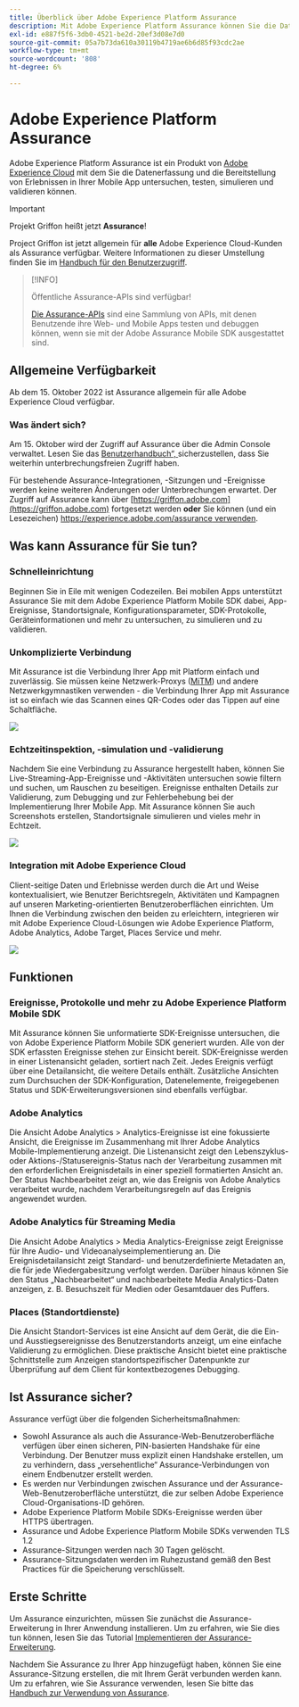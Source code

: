 ```yaml
---
title: Überblick über Adobe Experience Platform Assurance
description: Mit Adobe Experience Platform Assurance können Sie die Datenerfassung und die Bereitstellung von Erlebnissen in Ihren Mobile Apps untersuchen, testen, simulieren und überprüfen.
exl-id: e887f5f6-3db0-4521-be2d-20ef3d08e7d0
source-git-commit: 05a7b73da610a30119b4719ae6b6d85f93cdc2ae
workflow-type: tm+mt
source-wordcount: '808'
ht-degree: 6%

---
```


# Adobe Experience Platform Assurance

Adobe Experience Platform Assurance ist ein Produkt von [Adobe Experience Cloud](https://www.adobe.com/experience-cloud.html) mit dem Sie die Datenerfassung und die Bereitstellung von Erlebnissen in Ihrer Mobile App untersuchen, testen, simulieren und validieren können.

>[!IMPORTANT]
>
> Projekt Griffon heißt jetzt **Assurance**!
>
> Project Griffon ist jetzt allgemein für **alle** Adobe Experience Cloud-Kunden als Assurance verfügbar. Weitere Informationen zu dieser Umstellung finden Sie im [Handbuch für den Benutzerzugriff](./user-access.md).

>[!INFO]
>
>Öffentliche Assurance-APIs sind verfügbar!
>
>[Die Assurance-APIs](https://developer.adobe.com/adobe-assurance-public-apis/) sind eine Sammlung von APIs, mit denen Benutzende ihre Web- und Mobile Apps testen und debuggen können, wenn sie mit der Adobe Assurance Mobile SDK ausgestattet sind.

## Allgemeine Verfügbarkeit

Ab dem 15. Oktober 2022 ist Assurance allgemein für alle Adobe Experience Cloud verfügbar.

### Was ändert sich?

Am 15. Oktober wird der Zugriff auf Assurance über die Admin Console verwaltet. Lesen Sie das [Benutzerhandbuch“, ](./user-access.md) sicherzustellen, dass Sie weiterhin unterbrechungsfreien Zugriff haben.

Für bestehende Assurance-Integrationen, -Sitzungen und -Ereignisse werden keine weiteren Änderungen oder Unterbrechungen erwartet. Der Zugriff auf Assurance kann über [https://griffon.adobe.com](https://griffon.adobe.com) fortgesetzt werden **oder** Sie können (und ein Lesezeichen) [https://experience.adobe.com/assurance verwenden](https://experience.adobe.com/assurance).

## Was kann Assurance für Sie tun?

### Schnelleinrichtung

Beginnen Sie in Eile mit wenigen Codezeilen. Bei mobilen Apps unterstützt Assurance Sie mit dem Adobe Experience Platform Mobile SDK dabei, App-Ereignisse, Standortsignale, Konfigurationsparameter, SDK-Protokolle, Geräteinformationen und mehr zu untersuchen, zu simulieren und zu validieren.

### Unkomplizierte Verbindung

Mit Assurance ist die Verbindung Ihrer App mit Platform einfach und zuverlässig. Sie müssen keine Netzwerk-Proxys ([MiTM](https://en.wikipedia.org/wiki/Man-in-the-middle_attack)) und andere Netzwerkgymnastiken verwenden - die Verbindung Ihrer App mit Assurance ist so einfach wie das Scannen eines QR-Codes oder das Tippen auf eine Schaltfläche.

![](./images/index/no-hassle-connection.png)

### Echtzeitinspektion, -simulation und -validierung

Nachdem Sie eine Verbindung zu Assurance hergestellt haben, können Sie Live-Streaming-App-Ereignisse und -Aktivitäten untersuchen sowie filtern und suchen, um Rauschen zu beseitigen. Ereignisse enthalten Details zur Validierung, zum Debugging und zur Fehlerbehebung bei der Implementierung Ihrer Mobile App. Mit Assurance können Sie auch Screenshots erstellen, Standortsignale simulieren und vieles mehr in Echtzeit.

![](./images/index/real-time-insepction.png)

### Integration mit Adobe Experience Cloud

Client-seitige Daten und Erlebnisse werden durch die Art und Weise kontextualisiert, wie Benutzer Berichtsregeln, Aktivitäten und Kampagnen auf unseren Marketing-orientierten Benutzeroberflächen einrichten. Um Ihnen die Verbindung zwischen den beiden zu erleichtern, integrieren wir mit Adobe Experience Cloud-Lösungen wie Adobe Experience Platform, Adobe Analytics, Adobe Target, Places Service und mehr.

![](./images/index/integration.png)

## Funktionen

### Ereignisse, Protokolle und mehr zu Adobe Experience Platform Mobile SDK

Mit Assurance können Sie unformatierte SDK-Ereignisse untersuchen, die von Adobe Experience Platform Mobile SDK generiert wurden. Alle von der SDK erfassten Ereignisse stehen zur Einsicht bereit. SDK-Ereignisse werden in einer Listenansicht geladen, sortiert nach Zeit. Jedes Ereignis verfügt über eine Detailansicht, die weitere Details enthält. Zusätzliche Ansichten zum Durchsuchen der SDK-Konfiguration, Datenelemente, freigegebenen Status und SDK-Erweiterungsversionen sind ebenfalls verfügbar.

### Adobe Analytics

Die Ansicht Adobe Analytics > Analytics-Ereignisse ist eine fokussierte Ansicht, die Ereignisse im Zusammenhang mit Ihrer Adobe Analytics Mobile-Implementierung anzeigt. Die Listenansicht zeigt den Lebenszyklus- oder Aktions-/Statusereignis-Status nach der Verarbeitung zusammen mit den erforderlichen Ereignisdetails in einer speziell formatierten Ansicht an. Der Status Nachbearbeitet zeigt an, wie das Ereignis von Adobe Analytics verarbeitet wurde, nachdem Verarbeitungsregeln auf das Ereignis angewendet wurden.

### Adobe Analytics für Streaming Media

Die Ansicht Adobe Analytics > Media Analytics-Ereignisse zeigt Ereignisse für Ihre Audio- und Videoanalyseimplementierung an. Die Ereignisdetailansicht zeigt Standard- und benutzerdefinierte Metadaten an, die für jede Wiedergabesitzung verfolgt werden. Darüber hinaus können Sie den Status „Nachbearbeitet“ und nachbearbeitete Media Analytics-Daten anzeigen, z. B. Besuchszeit für Medien oder Gesamtdauer des Puffers.

### Places (Standortdienste)

Die Ansicht Standort-Services ist eine Ansicht auf dem Gerät, die die Ein- und Ausstiegsereignisse des Benutzerstandorts anzeigt, um eine einfache Validierung zu ermöglichen. Diese praktische Ansicht bietet eine praktische Schnittstelle zum Anzeigen standortspezifischer Datenpunkte zur Überprüfung auf dem Client für kontextbezogenes Debugging.

## Ist Assurance sicher?

Assurance verfügt über die folgenden Sicherheitsmaßnahmen:

* Sowohl Assurance als auch die Assurance-Web-Benutzeroberfläche verfügen über einen sicheren, PIN-basierten Handshake für eine Verbindung. Der Benutzer muss explizit einen Handshake erstellen, um zu verhindern, dass „versehentliche“ Assurance-Verbindungen von einem Endbenutzer erstellt werden.
* Es werden nur Verbindungen zwischen Assurance und der Assurance-Web-Benutzeroberfläche unterstützt, die zur selben Adobe Experience Cloud-Organisations-ID gehören.
* Adobe Experience Platform Mobile SDKs-Ereignisse werden über HTTPS übertragen.
* Assurance und Adobe Experience Platform Mobile SDKs verwenden TLS 1.2
* Assurance-Sitzungen werden nach 30 Tagen gelöscht.
* Assurance-Sitzungsdaten werden im Ruhezustand gemäß den Best Practices für die Speicherung verschlüsselt.

## Erste Schritte

Um Assurance einzurichten, müssen Sie zunächst die Assurance-Erweiterung in Ihrer Anwendung installieren. Um zu erfahren, wie Sie dies tun können, lesen Sie das Tutorial [Implementieren der Assurance-Erweiterung](https://developer.adobe.com/client-sdks/documentation/platform-assurance-sdk/#add-the-aep-assurance-extension-to-your-app).

Nachdem Sie Assurance zu Ihrer App hinzugefügt haben, können Sie eine Assurance-Sitzung erstellen, die mit Ihrem Gerät verbunden werden kann. Um zu erfahren, wie Sie Assurance verwenden, lesen Sie bitte das [Handbuch zur Verwendung von Assurance](./tutorials/using-assurance.md).

